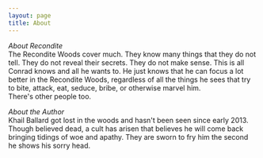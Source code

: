 ```yaml
---
layout: page
title: About
---
```


*About Recondite*  
The Recondite Woods cover much. They know many things that they do not tell. They do not reveal their secrets. They do not make sense. This is all Conrad knows and all he wants to. He just knows that he can focus a lot better in the Recondite Woods, regardless of all the things he sees that try to bite, attack, eat, seduce, bribe, or otherwise marvel him.  
There's other people too.

*About the Author*  
Khail Ballard got lost in the woods and hasn't been seen since early 2013. Though believed dead, a cult has arisen that believes he will come back bringing tidings of woe and apathy. They are sworn to fry him the second he shows his sorry head.
